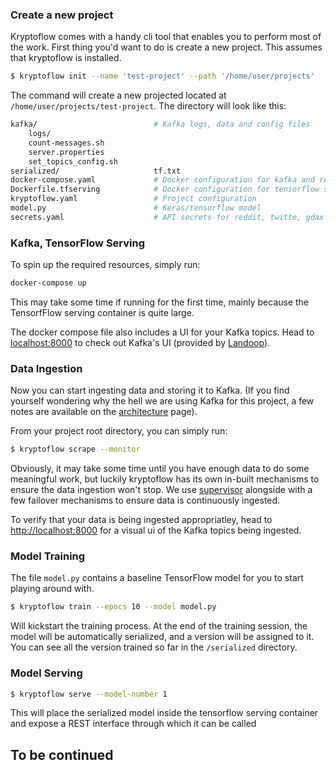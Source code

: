 ### Create a new project

Kryptoflow comes with a handy cli tool that enables you to perform most of the work. First thing you'd want to
do is create a new project. This assumes that kryptoflow is installed.

```bash
$ kryptoflow init --name 'test-project' --path '/home/user/projects'
```

The command will create a new projected located at `/home/user/projects/test-project`. The directory will look like this:

```bash
kafka/                          # Kafka logs, data and config files
    logs/
    count-messages.sh
    server.properties
    set_topics_config.sh
serialized/                     tf.txt
docker-compose.yaml             # Docker configuration for kafka and related services
Dockerfile.tfserving            # Docker configuration for tensorflow serving
kryptoflow.yaml                 # Project configuration
model.py                        # Keras/tensorflow model
secrets.yaml                    # API secrets for reddit, twitte, gdax
```

### Kafka, TensorFlow Serving

To spin up the required resources, simply run:

```bash
docker-compose up
```
This may take some time if running for the first time, mainly because the TensorfFlow serving 
container is quite large. 

The docker compose file also includes a UI for your Kafka topics. Head to [localhost:8000](localhost:8000) to check out Kafka's UI (provided by [Landoop](https://www.landoop.com/)).
 

### Data Ingestion

Now you can start ingesting data and storing it to Kafka. (If you find yourself wondering why the hell we are
using Kafka for this project, a few notes are available on the [architecture](architecture.html) page).

From your project root directory, you can simply run:

```bash
$ kryptoflow scrape --monitor
```

Obviously, it may take some time until you have enough data to do some meaningful work, but luckily
kryptoflow has its own in-built mechanisms to ensure the data ingestion won't stop. We use [supervisor](https://github.com/Supervisor/supervisor)
alongside with a few failover mechanisms to ensure data is continuously ingested. 

To verify that your data is being ingested appropriatley, head to [http://localhost:8000](http://localhost:8000) for a visual ui of the Kafka
topics being ingested.

### Model Training

The file `model.py` contains a baseline TensorFlow model for you to start playing around with. 

```bash
$ kryptoflow train --epocs 10 --model model.py
```

Will kickstart the training process. At the end of the training session, the model will be automatically
serialized, and a version will be assigned to it. You can see all the version trained so far in 
the `/serialized` directory. 


### Model Serving


```bash
$ kryptoflow serve --model-number 1
```

This will place the serialized model inside the tensorflow serving container and expose a REST 
interface through which it can be called


## To be continued
